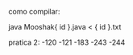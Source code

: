 como compilar:

java Mooshak{ id }.java < { id }.txt
 
pratica 2:
    -120
    -121
    -183
    -243
    -244
